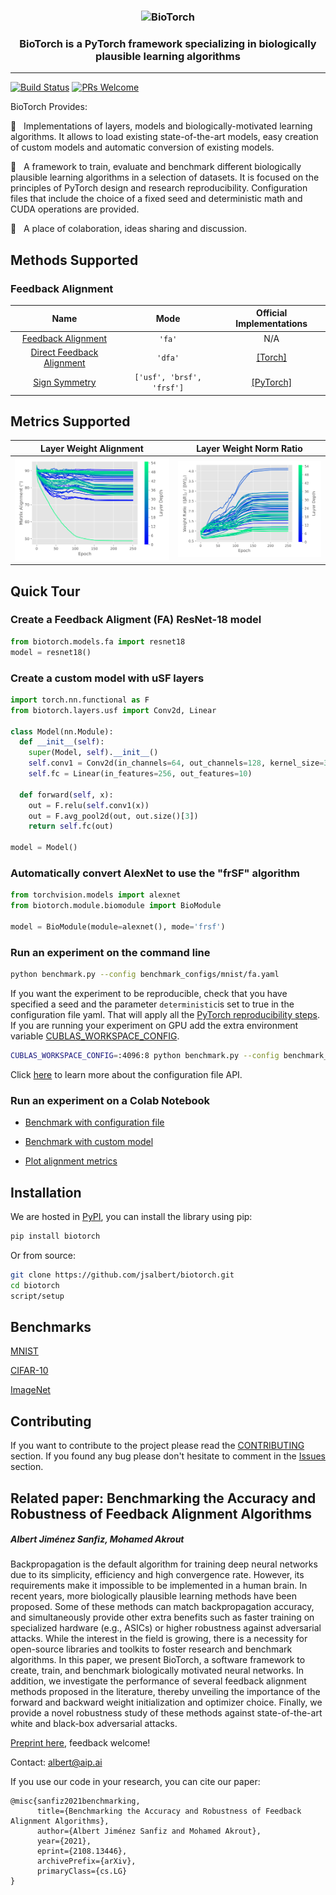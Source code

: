 <h3 align="center">
    <img width="580" alt="BioTorch" src="https://user-images.githubusercontent.com/17982112/121555300-2e01ee80-ca13-11eb-878d-a0f7e8b20401.png">
</h3>

<h3 align="center">
    <p>BioTorch is a PyTorch framework specializing in biologically plausible learning algorithms</p>
</h3>

---
[![Build Status](https://app.travis-ci.com/jsalbert/biotorch.svg?token=961VyHzz93LuqWShsXDX&branch=main)](https://app.travis-ci.com/jsalbert/biotorch)
[![PRs Welcome](https://img.shields.io/badge/PRs-welcome-brightgreen.svg?style=flat-square)](http://makeapullrequest.com)


BioTorch Provides:

🧠 &nbsp; Implementations of layers, models and biologically-motivated learning algorithms. It allows to load existing state-of-the-art models, easy creation of custom models and automatic conversion of existing models.

🧠 &nbsp; A framework to train, evaluate and benchmark different biologically plausible learning algorithms in a selection of datasets. It is focused on the principles of PyTorch design and research reproducibility. Configuration files that include the choice of a fixed seed and deterministic math and CUDA operations are provided. 

🧠 &nbsp; A place of colaboration, ideas sharing and discussion.  

## Methods Supported

### Feedback Alignment 

| Name  | Mode | Official Implementations|
| :---:         |     :---:      | :---:      |
| [Feedback Alignment](https://arxiv.org/abs/1411.0247)    | `'fa'`     | N/A |
| [Direct Feedback Alignment](https://arxiv.org/abs/1609.01596)    |   `'dfa'`     |[[Torch]](https://github.com/anokland/dfa-torch) |
| [Sign Symmetry](https://arxiv.org/pdf/1510.05067.pdf) | `['usf', 'brsf', 'frsf']`  | [[PyTorch]](https://github.com/willwx/sign-symmetry)|

## Metrics Supported

Layer Weight Alignment            |  Layer Weight Norm Ratio
:-------------------------:|:-------------------------:
![angles_adam](https://github.com/jsalbert/biotorch/blob/main/figures/fa_angles_resnet_56_adam.png?raw=true)  |  ![weight_norm](https://github.com/jsalbert/biotorch/blob/main/figures/fa_weights_resnet_56_adam.png?raw=true)


## Quick Tour

### Create a Feedback Aligment (FA) ResNet-18 model

```python
from biotorch.models.fa import resnet18
model = resnet18()
```

### Create a custom model with uSF layers

```python
import torch.nn.functional as F
from biotorch.layers.usf import Conv2d, Linear

class Model(nn.Module):
  def __init__(self):
    super(Model, self).__init__()
    self.conv1 = Conv2d(in_channels=64, out_channels=128, kernel_size=3)
    self.fc = Linear(in_features=256, out_features=10)

  def forward(self, x):
    out = F.relu(self.conv1(x))
    out = F.avg_pool2d(out, out.size()[3])
    return self.fc(out)
    
model = Model()
```

### Automatically convert AlexNet to use the "frSF" algorithm

```python
from torchvision.models import alexnet
from biotorch.module.biomodule import BioModule

model = BioModule(module=alexnet(), mode='frsf')
```

### Run an experiment on the command line

```bash
python benchmark.py --config benchmark_configs/mnist/fa.yaml
```

If you want the experiment to be reproducible, check that you have specified a seed and the parameter `deterministic`is set to true in the configuration file yaml. That will apply all the [PyTorch reproducibility steps](https://pytorch.org/docs/stable/notes/randomness.html). 
If you are running your experiment on GPU add the extra environment variable [CUBLAS_WORKSPACE_CONFIG](https://docs.nvidia.com/cuda/cublas/index.html#cublasApi_reproducibility).

```bash
CUBLAS_WORKSPACE_CONFIG=:4096:8 python benchmark.py --config benchmark_configs/mnist/fa.yaml
```

Click [here](https://github.com/jsalbert/biotorch/blob/main/configuration_file.md) to learn more about the configuration file API. 


### Run an experiment on a Colab Notebook

- [Benchmark with configuration file](https://github.com/jsalbert/biotorch/blob/release/notebooks/benchmark/benchmark_with_config.ipynb)

- [Benchmark with custom model](https://github.com/jsalbert/biotorch/blob/release/notebooks/benchmark/benchmark_custom_model.ipynb)

- [Plot alignment metrics](https://github.com/jsalbert/biotorch/blob/release/notebooks/benchmark/metrics_visualizations.ipynb)


## Installation

We are hosted in [PyPI](https://pypi.org/), you can install the library using pip:

```bash
pip install biotorch
```

Or from source:

```bash
git clone https://github.com/jsalbert/biotorch.git
cd biotorch
script/setup
```

## Benchmarks

[MNIST](https://github.com/jsalbert/biotorch/blob/main/Benchmarks.md#mnist--fashion-mnist)

[CIFAR-10](https://github.com/jsalbert/biotorch/blob/main/Benchmarks.md#cifar-10)

[ImageNet](https://github.com/jsalbert/biotorch/blob/main/Benchmarks.md#cifar-10)

## Contributing

If you want to contribute to the project please read the [CONTRIBUTING](https://github.com/jsalbert/biotorch/blob/main/CONTRIBUTING.md) section. If you found any bug please don't hesitate to comment in the [Issues](https://github.com/jsalbert/biotorch/issues) section.

## Related paper: Benchmarking the Accuracy and Robustness of Feedback Alignment Algorithms
##### Albert Jiménez Sanfiz, Mohamed Akrout
Backpropagation is the default algorithm for training deep neural networks due to its simplicity, efficiency and high convergence rate. However, its requirements make it impossible to be implemented in a human brain. In recent years, more biologically plausible learning methods have been proposed. Some of these methods can match backpropagation accuracy, and simultaneously provide other extra benefits such as faster training on specialized hardware (e.g., ASICs) or higher robustness against adversarial attacks. While the interest in the field is growing, there is a necessity for open-source libraries and toolkits to foster research and benchmark algorithms. In this paper, we present BioTorch, a software framework to create, train, and benchmark biologically motivated neural networks. In addition, we investigate the performance of several feedback alignment methods proposed in the literature, thereby unveiling the importance of the forward and backward weight initialization and optimizer choice. Finally, we provide a novel robustness study of these methods against state-of-the-art white and black-box adversarial attacks.

[Preprint here](https://arxiv.org/abs/2108.13446), feedback welcome! 

Contact: albert@aip.ai

If you use our code in your research, you can cite our paper:

```
@misc{sanfiz2021benchmarking,
      title={Benchmarking the Accuracy and Robustness of Feedback Alignment Algorithms},
      author={Albert Jiménez Sanfiz and Mohamed Akrout},
      year={2021},
      eprint={2108.13446},
      archivePrefix={arXiv},
      primaryClass={cs.LG}
}
```


